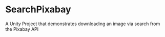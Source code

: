 # SearchPixabay

A Unity Project that demonstrates downloading an image via search from the Pixabay API
